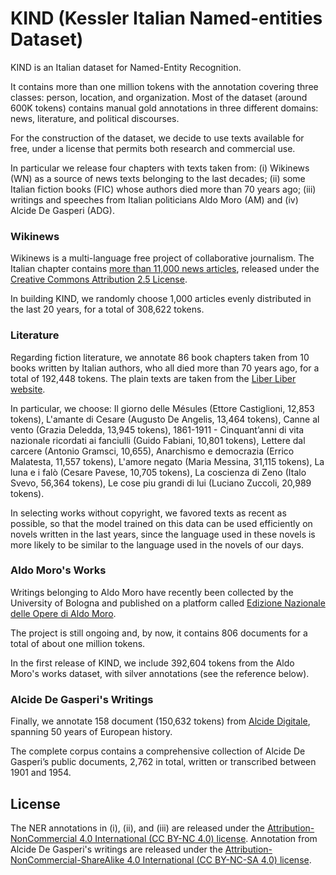 # KIND (Kessler Italian Named-entities Dataset)

KIND is an Italian dataset for Named-Entity Recognition.

It contains more than one million tokens with the annotation covering three classes: person, location, and organization.
Most of the dataset (around 600K tokens) contains manual gold annotations in three different domains: news, literature, and political discourses.

For the construction of the dataset, we decide to use texts available for free, under a license that permits both research and commercial use.

In particular we release four chapters with texts taken from: (i) Wikinews (WN) as a source of news texts belonging to the last decades; (ii) some Italian fiction books (FIC) whose authors died more than 70 years ago; (iii) writings and speeches from Italian politicians Aldo Moro (AM) and (iv) Alcide De Gasperi (ADG).

### Wikinews

Wikinews is a multi-language free project of collaborative journalism.
The Italian chapter contains [more than 11,000 news articles](https://it.wikinews.org/wiki/Speciale:Statistiche), released under the [Creative Commons Attribution 2.5 License](https://creativecommons.org/licenses/by/2.5/).

In building KIND, we randomly choose 1,000 articles evenly distributed in the last 20 years, for a total of 308,622 tokens.

### Literature

Regarding fiction literature, we annotate 86 book chapters taken from 10 books written by Italian authors, who all died more than 70 years ago, for a total of 192,448 tokens.
The plain texts are taken from the [Liber Liber website](https://www.liberliber.it/).

In particular, we choose: Il giorno delle Mésules (Ettore Castiglioni, 12,853 tokens), L'amante di Cesare (Augusto De Angelis, 13,464 tokens), Canne al vento (Grazia Deledda, 13,945 tokens), 1861-1911 - Cinquant’anni di vita nazionale ricordati ai fanciulli (Guido Fabiani, 10,801 tokens), Lettere dal carcere (Antonio Gramsci, 10,655), Anarchismo e democrazia (Errico Malatesta, 11,557 tokens), L'amore negato (Maria Messina, 31,115 tokens), La luna e i falò (Cesare Pavese, 10,705 tokens), La coscienza di Zeno (Italo Svevo, 56,364 tokens), Le cose piu grandi di lui (Luciano Zuccoli, 20,989 tokens).

In selecting works without copyright, we favored texts as recent as possible, so that the model trained on this data can be used efficiently on novels written in the last years, since the language used in these novels is more likely to be similar to the language used in the novels of our days. 

### Aldo Moro's Works

Writings belonging to Aldo Moro have recently been collected by the University of Bologna and published on a platform called [Edizione Nazionale delle Opere di Aldo Moro](https://aldomorodigitale.unibo.it/).

The project is still ongoing and, by now, it contains 806 documents for a total of about one million tokens.

In the first release of KIND, we include 392,604 tokens from the Aldo Moro's works dataset, with silver annotations (see the reference below).

### Alcide De Gasperi's Writings

Finally, we annotate 158 document (150,632 tokens) from [Alcide Digitale](https://alcidedigitale.fbk.eu/), spanning 50 years of European history.

The complete corpus contains a comprehensive collection of Alcide De Gasperi’s public documents, 2,762 in total, written or transcribed between 1901 and 1954.

## License

The NER annotations in (i), (ii), and (iii) are released under the [Attribution-NonCommercial 4.0 International (CC BY-NC 4.0) license](https://creativecommons.org/licenses/by-nc/4.0/).
Annotation from Alcide De Gasperi's writings are released under the [Attribution-NonCommercial-ShareAlike 4.0 International (CC BY-NC-SA 4.0) license](https://creativecommons.org/licenses/by-nc-sa/4.0/).
